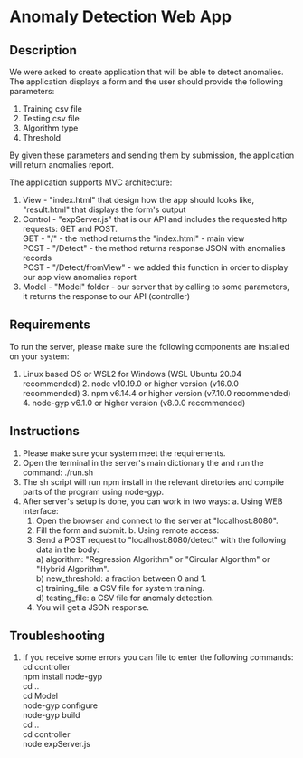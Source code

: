 # Anomaly Detection Web App

## Description

We were asked to create application that will be able to detect anomalies.
The application displays a form and the user should provide the following parameters:

1. Training csv file
2. Testing csv file
3. Algorithm type
4. Threshold

By given these parameters and sending them by submission, the application will return anomalies report.

The application supports MVC architecture:

1. View - "index.html" that design how the app should looks like, "result.html" that displays the form's output  
2. Control - "expServer.js" that is our API and includes the requested http requests: GET and POST.  
   GET - "/" - the method returns the "index.html" - main view  
   POST - "/Detect" - the method returns response JSON with anomalies records  
   POST - "/Detect/fromView" - we added this function in order to display our app view anomalies report  
4. Model - "Model" folder - our server that by calling to some parameters, it returns the response to our API (controller)  

## Requirements
To run the server, please make sure the following components are installed on your system:
   1. Linux based OS or WSL2 for Windows (WSL Ubuntu 20.04 recommended)
 	2. node v10.19.0 or higher version (v16.0.0 recommended)
 	3. npm v6.14.4 or higher version (v7.10.0 recommended)
 	4. node-gyp v6.1.0 or higher version (v8.0.0 recommended)

## Instructions

1. Please make sure your system meet the requirements.
2. Open the terminal in the server's main dictionary the and run the command: ./run.sh  
3. The sh script will run npm install in the relevant diretories and compile parts of the program using node-gyp.  
4. After server's setup is done, you can work in two ways:
   a. Using WEB interface:
      1) Open the browser and connect to the server at "localhost:8080".  
      2) Fill the form and submit.
   b. Using remote access:
      1) Send a POST request to "localhost:8080/detect" with the following data in the body:  
         a) algorithm: "Regression Algorithm" or "Circular Algorithm" or "Hybrid Algorithm".  
         b) new_threshold: a fraction between 0 and 1.  
         c) training_file: a CSV file for system training.  
         d) testing_file: a CSV file for anomaly detection.  
      2) You will get a JSON response.

## Troubleshooting

1. If you receive some errors you can file to enter the following commands:  
   cd controller  
   npm install node-gyp  
   cd ..  
   cd Model  
   node-gyp configure  
   node-gyp build  
   cd ..  
   cd controller  
   node expServer.js  

